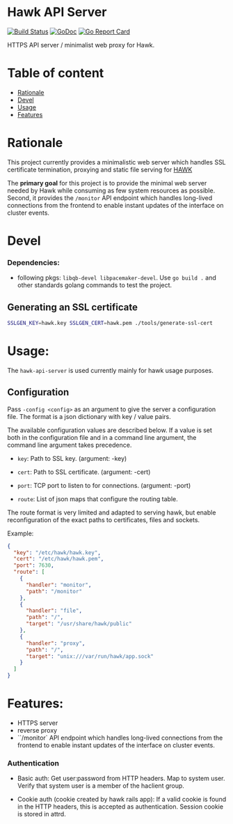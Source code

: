 # Hawk API Server

[![Build Status](https://travis-ci.org/ClusterLabs/hawk-apiserver.svg?branch=master)](https://travis-ci.org/ClusterLabs/hawk-apiserver)
[![GoDoc](https://godoc.org/github.com/ClusterLabs/hawk-apiserver?status.svg)](https://godoc.org/github.com/ClusterLabs/hawk-apiserver)
[![Go Report Card](https://goreportcard.com/badge/github.com/ClusterLabs/hawk-apiserver)](https://goreportcard.com/report/github.com/ClusterLabs/hawk-apiserver)

HTTPS API server / minimalist web proxy for Hawk.

# Table of content

- [Rationale](#Rationale)
- [Devel](#devel)
- [Usage](#usage)
- [Features](#features)

# Rationale
This project currently provides a minimalistic web server which
handles SSL certificate termination, proxying and static file serving
for [HAWK](https://github.com/ClusterLabs/hawk)

The **primary goal** for this project is to provide the minimal web server
needed by Hawk while consuming as few system resources as
possible. Second, it provides the `/monitor` API endpoint which
handles long-lived connections from the frontend to enable instant
updates of the interface on cluster events.


# Devel


### Dependencies:

- following pkgs: `libqb-devel libpacemaker-devel`.
Use `go build .` and other standards golang commands to test the project.

## Generating an SSL certificate

``` bash
SSLGEN_KEY=hawk.key SSLGEN_CERT=hawk.pem ./tools/generate-ssl-cert
```

# Usage:

The `hawk-api-server` is used currently mainly for hawk usage purposes.

## Configuration

Pass `-config <config>` as an argument to give the server a
configuration file. The format is a json dictionary with key / value
pairs.

The available configuration values are described below. If a value is
set both in the configuration file and in a command line argument, the
command line argument takes precedence.

* `key`: Path to SSL key. (argument: -key)

* `cert`: Path to SSL certificate. (argument: -cert)

* `port`: TCP port to listen to for connections. (argument: -port)

* `route`: List of json maps that configure the routing table.

The route format is very limited and adapted to serving hawk, but
enable reconfiguration of the exact paths to certificates, files and
sockets.

Example:

``` json
{
  "key": "/etc/hawk/hawk.key",
  "cert": "/etc/hawk/hawk.pem",
  "port": 7630,
  "route": [
    {
      "handler": "monitor",
      "path": "/monitor"
    },
    {
      "handler": "file",
      "path": "/",
      "target": "/usr/share/hawk/public"
    },
    {
      "handler": "proxy",
      "path": "/",
      "target": "unix:///var/run/hawk/app.sock"
    }
  ]
}
```
# Features:

- HTTPS server
- reverse proxy
- ``/monitor`  API endpoint which handles long-lived connections from the frontend to enable instant
              updates of the interface on cluster events.


### Authentication

* Basic auth: Get user:password from HTTP headers. Map to system
  user. Verify that system user is a member of the haclient group.

* Cookie auth (cookie created by hawk rails app): If a valid cookie is
  found in the HTTP headers, this is accepted as authentication.
  Session cookie is stored in attrd.
